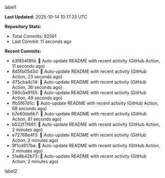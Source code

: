 
label1 
<!-- ACTIVITY_START -->
**Last Updated:** 2025-10-14 10:17:33 UTC

**Repository Stats:**
- Total Commits: 92591
- Last Commit: 11 seconds ago

**Recent Commits:**
- e3f854f8fd: 🤖 Auto-update README with recent activity (GitHub Action, 11 seconds ago)
- 8d5fb05d3d: 🤖 Auto-update README with recent activity (GitHub Action, 23 seconds ago)
- 475cba4c14: 🤖 Auto-update README with recent activity (GitHub Action, 36 seconds ago)
- 590c5e9155: 🤖 Auto-update README with recent activity (GitHub Action, 49 seconds ago)
- ffb5f67d1c: 🤖 Auto-update README with recent activity (GitHub Action, 68 seconds ago)
- b7e60da6b7: 🤖 Auto-update README with recent activity (GitHub Action, 81 seconds ago)
- b522f7f661: 🤖 Auto-update README with recent activity (GitHub Action, 2 minutes ago)
- e72768e4f3: 🤖 Auto-update README with recent activity (GitHub Action, 2 minutes ago)
- 9f1cd617ba: 🤖 Auto-update README with recent activity (GitHub Action, 2 minutes ago)
- 51e8b42b73: 🤖 Auto-update README with recent activity (GitHub Action, 2 minutes ago)
<!-- ACTIVITY_END -->

label2
